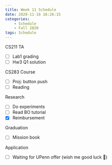 ```yaml
---
title: Week 11 Schedule
date: 2020-11-16 16:26:15
categories: 
    - Schedule
    - Fall 2020
tags: Schedule
---
```


CS211 TA
- [ ] Lab1 grading
- [ ] Hw3 Q1 solution

CS283 Course
- [ ] Proj: button push
- [ ] Reading

Research
- [ ] Do experiments
- [ ] Read BO tutorial
- [x] Reimbursement

Graduation
- [ ] Mission book

Application
- [ ] Waiting for UPenn offer (wish me good luck 🙏)